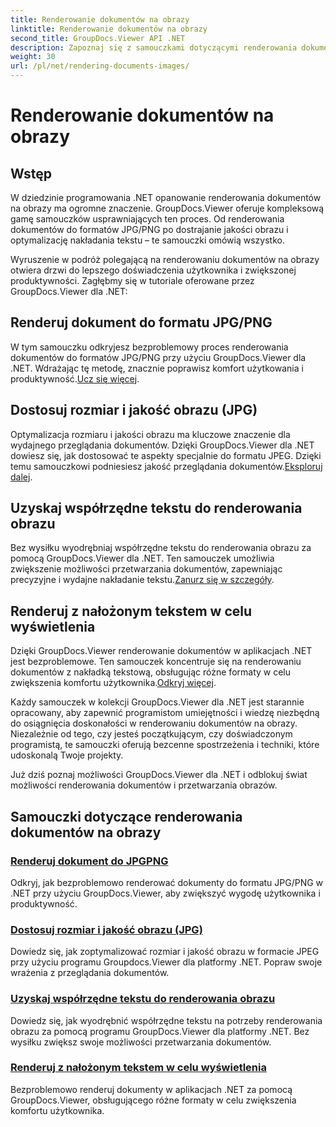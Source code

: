 ```yaml
---
title: Renderowanie dokumentów na obrazy
linktitle: Renderowanie dokumentów na obrazy
second_title: GroupDocs.Viewer API .NET
description: Zapoznaj się z samouczkami dotyczącymi renderowania dokumentów na obrazy przy użyciu programu GroupDocs.Viewer dla platformy .NET. Zoptymalizuj jakość obrazu, wyodrębnij współrzędne tekstu i zwiększ wygodę użytkownika.
weight: 30
url: /pl/net/rendering-documents-images/
---
```


# Renderowanie dokumentów na obrazy

## Wstęp

W dziedzinie programowania .NET opanowanie renderowania dokumentów na obrazy ma ogromne znaczenie. GroupDocs.Viewer oferuje kompleksową gamę samouczków usprawniających ten proces. Od renderowania dokumentów do formatów JPG/PNG po dostrajanie jakości obrazu i optymalizację nakładania tekstu – te samouczki omówią wszystko.

Wyruszenie w podróż polegającą na renderowaniu dokumentów na obrazy otwiera drzwi do lepszego doświadczenia użytkownika i zwiększonej produktywności. Zagłębmy się w tutoriale oferowane przez GroupDocs.Viewer dla .NET:

## Renderuj dokument do formatu JPG/PNG
 W tym samouczku odkryjesz bezproblemowy proces renderowania dokumentów do formatów JPG/PNG przy użyciu GroupDocs.Viewer dla .NET. Wdrażając tę metodę, znacznie poprawisz komfort użytkowania i produktywność.[Ucz się więcej](./render-jpg-png/).

## Dostosuj rozmiar i jakość obrazu (JPG)
 Optymalizacja rozmiaru i jakości obrazu ma kluczowe znaczenie dla wydajnego przeglądania dokumentów. Dzięki GroupDocs.Viewer dla .NET dowiesz się, jak dostosować te aspekty specjalnie do formatu JPEG. Dzięki temu samouczkowi podniesiesz jakość przeglądania dokumentów.[Eksploruj dalej](./adjust-image-size-and-quality-jpg/).

## Uzyskaj współrzędne tekstu do renderowania obrazu
Bez wysiłku wyodrębniaj współrzędne tekstu do renderowania obrazu za pomocą GroupDocs.Viewer dla .NET. Ten samouczek umożliwia zwiększenie możliwości przetwarzania dokumentów, zapewniając precyzyjne i wydajne nakładanie tekstu.[Zanurz się w szczegóły](./get-text-coordinates-image/).

## Renderuj z nałożonym tekstem w celu wyświetlenia
 Dzięki GroupDocs.Viewer renderowanie dokumentów w aplikacjach .NET jest bezproblemowe. Ten samouczek koncentruje się na renderowaniu dokumentów z nakładką tekstową, obsługując różne formaty w celu zwiększenia komfortu użytkownika.[Odkryj więcej](./render-with-text-overlay/).

Każdy samouczek w kolekcji GroupDocs.Viewer dla .NET jest starannie opracowany, aby zapewnić programistom umiejętności i wiedzę niezbędną do osiągnięcia doskonałości w renderowaniu dokumentów na obrazy. Niezależnie od tego, czy jesteś początkującym, czy doświadczonym programistą, te samouczki oferują bezcenne spostrzeżenia i techniki, które udoskonalą Twoje projekty.

Już dziś poznaj możliwości GroupDocs.Viewer dla .NET i odblokuj świat możliwości renderowania dokumentów i przetwarzania obrazów.

## Samouczki dotyczące renderowania dokumentów na obrazy
### [Renderuj dokument do JPGPNG](./render-jpg-png/)
Odkryj, jak bezproblemowo renderować dokumenty do formatu JPG/PNG w .NET przy użyciu GroupDocs.Viewer, aby zwiększyć wygodę użytkownika i produktywność.
### [Dostosuj rozmiar i jakość obrazu (JPG)](./adjust-image-size-and-quality-jpg/)
Dowiedz się, jak zoptymalizować rozmiar i jakość obrazu w formacie JPEG przy użyciu programu Groupdocs.Viewer dla platformy .NET. Popraw swoje wrażenia z przeglądania dokumentów.
### [Uzyskaj współrzędne tekstu do renderowania obrazu](./get-text-coordinates-image/)
Dowiedz się, jak wyodrębnić współrzędne tekstu na potrzeby renderowania obrazu za pomocą programu GroupDocs.Viewer dla platformy .NET. Bez wysiłku zwiększ swoje możliwości przetwarzania dokumentów.
### [Renderuj z nałożonym tekstem w celu wyświetlenia](./render-with-text-overlay/)
Bezproblemowo renderuj dokumenty w aplikacjach .NET za pomocą GroupDocs.Viewer, obsługującego różne formaty w celu zwiększenia komfortu użytkownika.